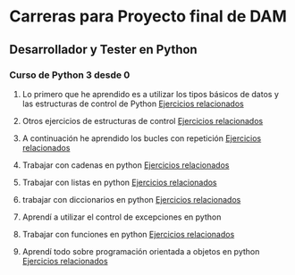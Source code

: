 # **Carreras para Proyecto final de DAM**

## Desarrollador y Tester en Python

### Curso de Python 3 desde 0

1. Lo primero que he aprendido es a utilizar los tipos básicos de datos y las estructuras de control de Python
[Ejercicios relacionados](https://github.com/RusselWolf23/Carreras_Python/tree/master/Desarrollador%20y%20tester%20en%20Python/Ejercicios)

2. Otros ejercicios de estructuras de control
[Ejercicios relacionados](https://github.com/RusselWolf23/Carreras_Python/tree/master/Desarrollador%20y%20tester%20en%20Python/Ejercicios%20Estructuras%20alternativas)

3. A continuación he aprendido los bucles con repetición
   [Ejercicios relacionados](https://github.com/RusselWolf23/Carreras_Python/tree/master/Desarrollador%20y%20tester%20en%20Python/Ejercicios%20Bucles)
4. Trabajar con cadenas en python
   [Ejercicios relacionados](https://github.com/RusselWolf23/Carreras_Python/tree/master/Desarrollador%20y%20tester%20en%20Python/Ejercicios%20de%20Cadenas)
5. Trabajar con listas en python [Ejercicios relacionados](https://github.com/RusselWolf23/Carreras_Python/tree/master/Desarrollador%20y%20tester%20en%20Python/Ejercicios%20Listas)
6. trabajar con diccionarios en python [Ejercicios relacionados](https://github.com/RusselWolf23/Carreras_Python/tree/master/Desarrollador%20y%20tester%20en%20Python/Ejercicios%20Diccionarios)
7. Aprendí a utilizar el control de excepciones en python
8. Trabajar con funciones en python [Ejercicios relacionados](https://github.com/RusselWolf23/Carreras_Python/tree/master/Desarrollador%20y%20tester%20en%20Python/Ejercicio%20Funciones)
9. Aprendí todo sobre programación orientada a objetos en python [Ejercicios relacionados](https://github.com/RusselWolf23/Carreras_Python/tree/master/Desarrollador%20y%20tester%20en%20Python/Ejercicios%20Orientacion%20a%20Objetos)
   
 
   
